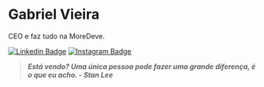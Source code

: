 # Gabriel Vieira

CEO e faz tudo na MoreDeve.
 
[![Linkedin Badge](https://img.shields.io/badge/-Gabriel%20Vieira-5533ff?style=flat-square&logo=Linkedin&logoColor=white)](https://www.linkedin.com/in/gvieiraf/)
[![Instagram Badge](https://img.shields.io/badge/-MoreDeve-5533ff?style=flat-square&logo=Instagram&logoColor=white)](https://www.instagram.com/more.deve/)

> ___Está vendo? Uma única pessoa pode fazer uma grande diferença, é o que eu acho. - Stan Lee___
